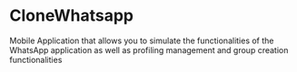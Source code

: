 # CloneWhatsapp
Mobile Application that allows you to simulate the functionalities of the WhatsApp application as well as profiling management and group creation functionalities
